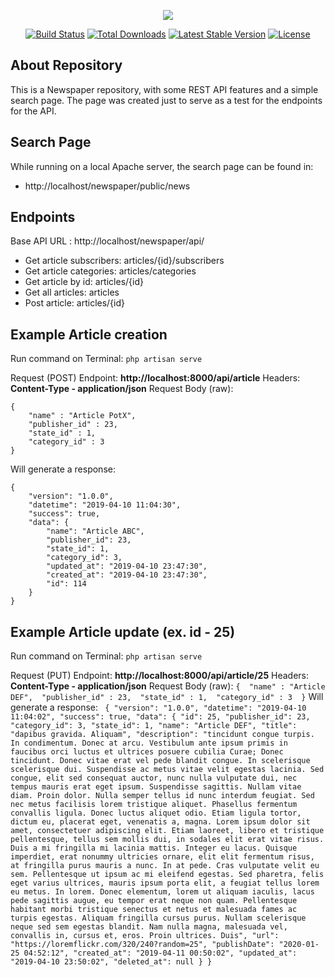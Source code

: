 <p align="center"><img src="https://laravel.com/assets/img/components/logo-laravel.svg"></p>

<p align="center">
<a href="https://travis-ci.org/laravel/framework"><img src="https://travis-ci.org/laravel/framework.svg" alt="Build Status"></a>
<a href="https://packagist.org/packages/laravel/framework"><img src="https://poser.pugx.org/laravel/framework/d/total.svg" alt="Total Downloads"></a>
<a href="https://packagist.org/packages/laravel/framework"><img src="https://poser.pugx.org/laravel/framework/v/stable.svg" alt="Latest Stable Version"></a>
<a href="https://packagist.org/packages/laravel/framework"><img src="https://poser.pugx.org/laravel/framework/license.svg" alt="License"></a>
</p>

## About Repository

This is a Newspaper repository, with some REST API features and a simple search page. The page was created just to serve as a test for the endpoints for the API.

## Search Page

While running on a local Apache server, the search page can be found in:

- http://localhost/newspaper/public/news


## Endpoints

Base API URL : http://localhost/newspaper/api/

- Get article subscribers: articles/{id}/subscribers
- Get article categories: articles/categories
- Get article by id: articles/{id}
- Get all articles: articles
- Post article: articles/{id}

## Example Article creation

Run command on Terminal: ``php artisan serve`` 

Request (POST) Endpoint: **http://localhost:8000/api/article**
Headers: **Content-Type - application/json**
Request Body (raw): 
```
{ 
    "name" : "Article PotX", 
    "publisher_id" : 23, 
    "state_id" : 1, 
    "category_id" : 3 
}
```
Will generate a response:
```
{
    "version": "1.0.0",
    "datetime": "2019-04-10 11:04:30",
    "success": true,
    "data": {
        "name": "Article ABC",
        "publisher_id": 23,
        "state_id": 1,
        "category_id": 3,
        "updated_at": "2019-04-10 23:47:30",
        "created_at": "2019-04-10 23:47:30",
        "id": 114
    }
}
```

## Example Article update (ex. id - 25)

Run command on Terminal: ``php artisan serve`` 

Request (PUT) Endpoint: **http://localhost:8000/api/article/25**
Headers: **Content-Type - application/json**
Request Body (raw): 
``
{ 
    "name" : "Article DEF", 
    "publisher_id" : 23, 
    "state_id" : 1, 
    "category_id" : 3 
}
`` 
Will generate a response:
`` 
{
    "version": "1.0.0",
    "datetime": "2019-04-10 11:04:02",
    "success": true,
    "data": {
        "id": 25,
        "publisher_id": 23,
        "category_id": 3,
        "state_id": 1,
        "name": "Article DEF",
        "title": "dapibus gravida. Aliquam",
        "description": "tincidunt congue turpis. In condimentum. Donec at arcu. Vestibulum ante ipsum primis in faucibus orci luctus et ultrices posuere cubilia Curae; Donec tincidunt. Donec vitae erat vel pede blandit congue. In scelerisque scelerisque dui. Suspendisse ac metus vitae velit egestas lacinia. Sed congue, elit sed consequat auctor, nunc nulla vulputate dui, nec tempus mauris erat eget ipsum. Suspendisse sagittis. Nullam vitae diam. Proin dolor. Nulla semper tellus id nunc interdum feugiat. Sed nec metus facilisis lorem tristique aliquet. Phasellus fermentum convallis ligula. Donec luctus aliquet odio. Etiam ligula tortor, dictum eu, placerat eget, venenatis a, magna. Lorem ipsum dolor sit amet, consectetuer adipiscing elit. Etiam laoreet, libero et tristique pellentesque, tellus sem mollis dui, in sodales elit erat vitae risus. Duis a mi fringilla mi lacinia mattis. Integer eu lacus. Quisque imperdiet, erat nonummy ultricies ornare, elit elit fermentum risus, at fringilla purus mauris a nunc. In at pede. Cras vulputate velit eu sem. Pellentesque ut ipsum ac mi eleifend egestas. Sed pharetra, felis eget varius ultrices, mauris ipsum porta elit, a feugiat tellus lorem eu metus. In lorem. Donec elementum, lorem ut aliquam iaculis, lacus pede sagittis augue, eu tempor erat neque non quam. Pellentesque habitant morbi tristique senectus et netus et malesuada fames ac turpis egestas. Aliquam fringilla cursus purus. Nullam scelerisque neque sed sem egestas blandit. Nam nulla magna, malesuada vel, convallis in, cursus et, eros. Proin ultrices. Duis",
        "url": "https://loremflickr.com/320/240?random=25",
        "publishDate": "2020-01-25 04:52:12",
        "created_at": "2019-04-11 00:50:02",
        "updated_at": "2019-04-10 23:50:02",
        "deleted_at": null
    }
}
``